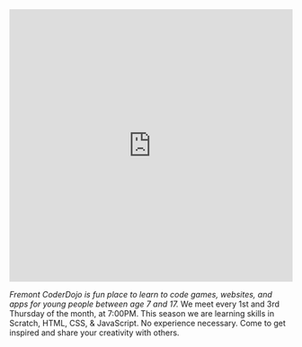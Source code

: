 <div style="width:100%; text-align:left;"><iframe src="https://eventbrite.com/tickets-external?eid=48096476857&ref=etckt" frameborder="0" height="485" width="100%" vspace="0" hspace="0" marginheight="5" marginwidth="5" scrolling="auto" allowtransparency="true"></iframe>
</div>
<p id="info"><em>Fremont CoderDojo is fun place to learn to code games, websites, and apps for young people between age 7 and 17.</em> We meet every 1st and 3rd Thursday of the month, at 7:00PM. This season we are learning skills in Scratch, HTML, CSS, & JavaScript. No experience necessary. Come to get inspired and share your creativity with others.</p>

<br>
<br>
	</div>
</div>

